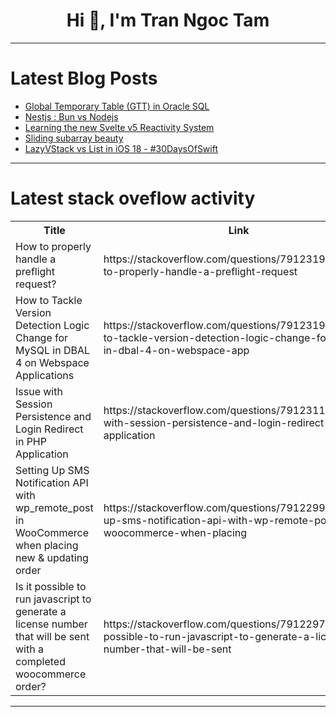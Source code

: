 <h1 align="center">Hi 👋, I'm Tran Ngoc Tam</h1>

---

# Latest Blog Posts 
<!-- BLOG-POST-LIST:START -->
- [Global Temporary Table &lpar;GTT&rpar; in Oracle SQL](https://dev.to/mrcaption49/global-temporary-table-gtt-in-oracle-sql-1a1)
- [Nestjs : Bun vs Nodejs](https://dev.to/arashgl/nestjs-bun-vs-nodejs-350g)
- [Learning the new Svelte v5 Reactivity System](https://dev.to/webjose/learning-the-new-svelte-v5-reactivity-system-13i4)
- [Sliding subarray beauty](https://dev.to/prashantrmishra/sliding-subarray-beauty-5510)
- [LazyVStack vs List in iOS 18 - #30DaysOfSwift](https://dev.to/thevediwho/lazyvstack-vs-list-in-ios-18-30daysofswift-8fp)
<!-- BLOG-POST-LIST:END -->

---

# Latest stack oveflow activity
<table>
  <tr><th>Title</th><th>Link</th></tr>
  <!-- STACKOVERFLOW:START --><tr><td>How to properly handle a preflight request?</td><td>https://stackoverflow.com/questions/79123195/how-to-properly-handle-a-preflight-request</td></tr><tr><td>How to Tackle Version Detection Logic Change for MySQL in DBAL 4 on Webspace Applications</td><td>https://stackoverflow.com/questions/79123194/how-to-tackle-version-detection-logic-change-for-mysql-in-dbal-4-on-webspace-app</td></tr><tr><td>Issue with Session Persistence and Login Redirect in PHP Application</td><td>https://stackoverflow.com/questions/79123113/issue-with-session-persistence-and-login-redirect-in-php-application</td></tr><tr><td>Setting Up SMS Notification API with wp_remote_post in WooCommerce when placing new &amp; updating order</td><td>https://stackoverflow.com/questions/79122997/setting-up-sms-notification-api-with-wp-remote-post-in-woocommerce-when-placing</td></tr><tr><td>Is it possible to run javascript to generate a license number that will be sent with a completed woocommerce order?</td><td>https://stackoverflow.com/questions/79122970/is-it-possible-to-run-javascript-to-generate-a-license-number-that-will-be-sent</td></tr><!-- STACKOVERFLOW:END -->
</table>

---


